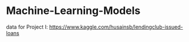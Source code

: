 # Machine-Learning-Models

data for Project I: 
https://www.kaggle.com/husainsb/lendingclub-issued-loans
